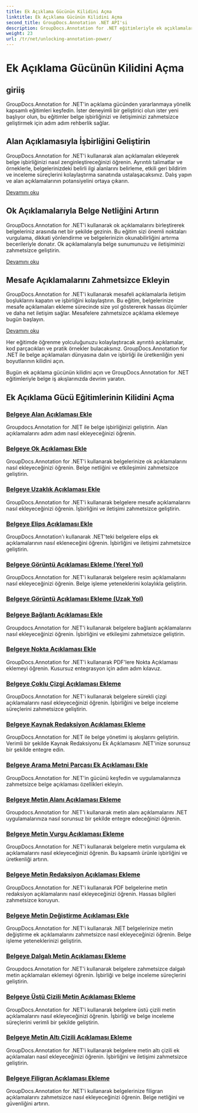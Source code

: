 ```yaml
---
title: Ek Açıklama Gücünün Kilidini Açma
linktitle: Ek Açıklama Gücünün Kilidini Açma
second_title: GroupDocs.Annotation .NET API'si
description: GroupDocs.Annotation for .NET eğitimleriyle ek açıklamaların gücünün kilidini açın. Çeşitli ek açıklamaları adım adım eklemeyi öğrenin ve işbirliğini zahmetsizce geliştirin.
weight: 23
url: /tr/net/unlocking-annotation-power/
---
```


# Ek Açıklama Gücünün Kilidini Açma

## giriiş

GroupDocs.Annotation for .NET'in açıklama gücünden yararlanmaya yönelik kapsamlı eğitimleri keşfedin. İster deneyimli bir geliştirici olun ister yeni başlıyor olun, bu eğitimler belge işbirliğinizi ve iletişiminizi zahmetsizce geliştirmek için adım adım rehberlik sağlar.

## Alan Açıklamasıyla İşbirliğini Geliştirin

GroupDocs.Annotation for .NET'i kullanarak alan açıklamaları ekleyerek belge işbirliğinizi nasıl zenginleştireceğinizi öğrenin. Ayrıntılı talimatlar ve örneklerle, belgelerinizdeki belirli ilgi alanlarını belirleme, etkili geri bildirim ve inceleme süreçlerini kolaylaştırma sanatında ustalaşacaksınız. Dalış yapın ve alan açıklamalarının potansiyelini ortaya çıkarın.

[Devamını oku](./add-area-annotation/)

## Ok Açıklamalarıyla Belge Netliğini Artırın

GroupDocs.Annotation for .NET'i kullanarak ok açıklamalarını birleştirerek belgeleriniz arasında net bir şekilde gezinin. Bu eğitim sizi önemli noktaları vurgulama, dikkati yönlendirme ve belgelerinizin okunabilirliğini artırma becerileriyle donatır. Ok açıklamalarıyla belge sunumunuzu ve iletişiminizi zahmetsizce geliştirin.

[Devamını oku](./add-arrow-annotation/)

## Mesafe Açıklamalarını Zahmetsizce Ekleyin

GroupDocs.Annotation for .NET'i kullanarak mesafeli açıklamalarla iletişim boşluklarını kapatın ve işbirliğini kolaylaştırın. Bu eğitim, belgelerinize mesafe açıklamaları ekleme sürecinde size yol göstererek hassas ölçümler ve daha net iletişim sağlar. Mesafelere zahmetsizce açıklama eklemeye bugün başlayın.

[Devamını oku](./add-distance-annotation/)

Her eğitimde öğrenme yolculuğunuzu kolaylaştıracak ayrıntılı açıklamalar, kod parçacıkları ve pratik örnekler bulacaksınız. GroupDocs.Annotation for .NET ile belge açıklamaları dünyasına dalın ve işbirliği ile üretkenliğin yeni boyutlarının kilidini açın.

Bugün ek açıklama gücünün kilidini açın ve GroupDocs.Annotation for .NET eğitimleriyle belge iş akışlarınızda devrim yaratın.

## Ek Açıklama Gücü Eğitimlerinin Kilidini Açma
### [Belgeye Alan Açıklaması Ekle](./add-area-annotation/)
Groupdocs.Annotation for .NET ile belge işbirliğinizi geliştirin. Alan açıklamalarını adım adım nasıl ekleyeceğinizi öğrenin.
### [Belgeye Ok Açıklaması Ekle](./add-arrow-annotation/)
GroupDocs.Annotation for .NET'i kullanarak belgelerinize ok açıklamalarını nasıl ekleyeceğinizi öğrenin. Belge netliğini ve etkileşimini zahmetsizce geliştirin.
### [Belgeye Uzaklık Açıklaması Ekle](./add-distance-annotation/)
GroupDocs.Annotation for .NET'i kullanarak belgelere mesafe açıklamalarını nasıl ekleyeceğinizi öğrenin. İşbirliğini ve iletişimi zahmetsizce geliştirin.
### [Belgeye Elips Açıklaması Ekle](./add-ellipse-annotation/)
GroupDocs.Annotation'ı kullanarak .NET'teki belgelere elips ek açıklamalarının nasıl ekleneceğini öğrenin. İşbirliğini ve iletişimi zahmetsizce geliştirin.
### [Belgeye Görüntü Açıklaması Ekleme (Yerel Yol)](./add-image-annotation-local-path/)
GroupDocs.Annotation for .NET'i kullanarak belgelere resim açıklamalarını nasıl ekleyeceğinizi öğrenin. Belge işleme yeteneklerini kolaylıkla geliştirin.
### [Belgeye Görüntü Açıklaması Ekleme (Uzak Yol)](./add-image-annotation-remote-path/)
### [Belgeye Bağlantı Açıklaması Ekle](./add-link-annotation/)
Groupdocs.Annotation for .NET'i kullanarak belgelere bağlantı açıklamalarını nasıl ekleyeceğinizi öğrenin. İşbirliğini ve etkileşimi zahmetsizce geliştirin.
### [Belgeye Nokta Açıklaması Ekle](./add-point-annotation/)
GroupDocs.Annotation for .NET'i kullanarak PDF'lere Nokta Açıklaması eklemeyi öğrenin. Kusursuz entegrasyon için adım adım kılavuz.
### [Belgeye Çoklu Çizgi Açıklaması Ekleme](./add-polyline-annotation/)
GroupDocs.Annotation for .NET'i kullanarak belgelere sürekli çizgi açıklamalarını nasıl ekleyeceğinizi öğrenin. İşbirliğini ve belge inceleme süreçlerini zahmetsizce geliştirin.
### [Belgeye Kaynak Redaksiyon Açıklaması Ekleme](./add-resources-redaction-annotation/)
GroupDocs.Annotation for .NET ile belge yönetimi iş akışlarını geliştirin. Verimli bir şekilde Kaynak Redaksiyonu Ek Açıklamasını .NET'inize sorunsuz bir şekilde entegre edin.
### [Belgeye Arama Metni Parçası Ek Açıklaması Ekle](./add-search-text-fragment-annotation/)
GroupDocs.Annotation for .NET'in gücünü keşfedin ve uygulamalarınıza zahmetsizce belge açıklaması özellikleri ekleyin.
### [Belgeye Metin Alanı Açıklaması Ekleme](./add-text-field-annotation/)
Groupdocs.Annotation for .NET'i kullanarak metin alanı açıklamalarını .NET uygulamalarınıza nasıl sorunsuz bir şekilde entegre edeceğinizi öğrenin.
### [Belgeye Metin Vurgu Açıklaması Ekleme](./add-text-highlight-annotation/)
GroupDocs.Annotation for .NET'i kullanarak belgelere metin vurgulama ek açıklamalarını nasıl ekleyeceğinizi öğrenin. Bu kapsamlı ürünle işbirliğini ve üretkenliği artırın.
### [Belgeye Metin Redaksiyon Açıklaması Ekleme](./add-text-redaction-annotation/)
GroupDocs.Annotation for .NET'i kullanarak PDF belgelerine metin redaksiyon açıklamalarını nasıl ekleyeceğinizi öğrenin. Hassas bilgileri zahmetsizce koruyun.
### [Belgeye Metin Değiştirme Açıklaması Ekle](./add-text-replacement-annotation/)
GroupDocs.Annotation for .NET'i kullanarak .NET belgelerinize metin değiştirme ek açıklamalarını zahmetsizce nasıl ekleyeceğinizi öğrenin. Belge işleme yeteneklerinizi geliştirin.
### [Belgeye Dalgalı Metin Açıklaması Ekleme](./add-text-squiggly-annotation/)
Groupdocs.Annotation for .NET'i kullanarak belgelere zahmetsizce dalgalı metin açıklamaları eklemeyi öğrenin. İşbirliği ve belge inceleme süreçlerini geliştirin.
### [Belgeye Üstü Çizili Metin Açıklaması Ekleme](./add-text-strikeout-annotation/)
GroupDocs.Annotation for .NET'i kullanarak belgelere üstü çizili metin açıklamalarını nasıl ekleyeceğinizi öğrenin. İşbirliği ve belge inceleme süreçlerini verimli bir şekilde geliştirin.
### [Belgeye Metin Altı Çizili Açıklaması Ekleme](./add-text-underline-annotation/)
GroupDocs.Annotation for .NET'i kullanarak belgelere metin altı çizili ek açıklamaları nasıl ekleyeceğinizi öğrenin. İşbirliğini ve iletişimi zahmetsizce geliştirin.
### [Belgeye Filigran Açıklaması Ekleme](./add-watermark-annotation/)
GroupDocs.Annotation for .NET'i kullanarak belgelerinize filigran açıklamalarını zahmetsizce nasıl ekleyeceğinizi öğrenin. Belge netliğini ve güvenliğini artırın.